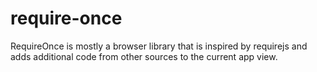 # require-once
RequireOnce is mostly a browser library that is inspired by requirejs and adds additional code from other sources to the current app view.
